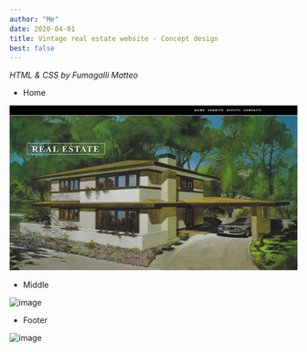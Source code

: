 ```yaml
---
author: "Me"
date: 2020-04-01
title: Vintage real estate website - Concept design
best: false
---
```


_HTML & CSS by Fumagalli Matteo_

- Home

![image](/static/img/design2.JPG)

- Middle 

![image](/img/design3.JPG)

- Footer

![image](/img/design4.JPG)




